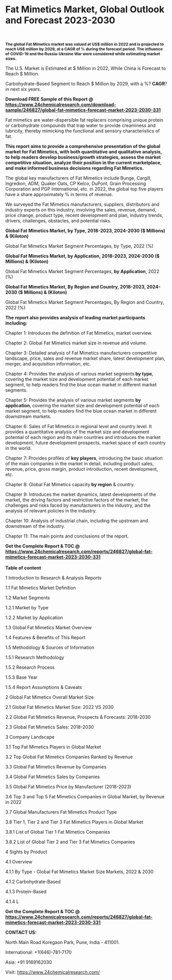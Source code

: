 <h1>Fat Mimetics Market, Global Outlook and Forecast 2023-2030</h1><br/><p><span style="font-size:12px"><strong>The global Fat Mimetics market was valued at US$ million in 2022 and is projected to reach US$ million by 2029, at a <strong>CAGR</strong> of % during the forecast period. The influence of COVID-19 and the Russia-Ukraine War were considered while estimating market sizes.</strong></span></p><p>The U.S. Market is Estimated at $ Million in 2022, While China is Forecast to Reach $ Million.</p><p>Carbohydrate-Based Segment to Reach $ Million by 2029, with a %? <strong><strong>CAGR</strong></strong>? in next six years.</p><div><b>Download FREE Sample of this Report @ <a href="https://www.24chemicalresearch.com/download-sample/246827/global-fat-mimetics-forecast-market-2023-2030-331">https://www.24chemicalresearch.com/download-sample/246827/global-fat-mimetics-forecast-market-2023-2030-331</a></b></div><p>Fat mimetics are water-dispersible fat replacers comprising unique protein or carbohydrate compounds that trap water to provide creaminess and lubricity, thereby mimicking the functional and sensory characteristics of fat.</p><p><strong>This report aims to provide a comprehensive presentation of the global market for Fat Mimetics, with both quantitative and qualitative analysis, to help readers develop business/growth strategies, assess the market competitive situation, analyze their position in the current marketplace, and make informed business decisions regarding Fat Mimetics.</strong></p><p>The global key manufacturers of Fat Mimetics include Bunge, Cargill, Ingredion, ADM, Quaker Oats, CP Kelco, DuPont, Grain Processing Corporation and PGP International, etc. in 2022, the global top five players have a share approximately % in terms of revenue.</p><p>We surveyed the Fat Mimetics manufacturers, suppliers, distributors and industry experts on this industry, involving the sales, revenue, demand, price change, product type, recent development and plan, industry trends, drivers, challenges, obstacles, and potential risks.</p><p><strong>Global Fat Mimetics Market, by Type, 2018-2023, 2024-2030 ($ Millions) & (Kiloton)</strong></p><p>Global Fat Mimetics Market Segment Percentages, by Type, 2022 (%)</p><p><strong>Global Fat Mimetics Market, <strong>by Application</strong>, 2018-2023, 2024-2030 ($ Millions) & (Kiloton)</strong></p><p>Global Fat Mimetics Market Segment Percentages, <strong>by Application</strong>, 2022 (%)</p><p><strong>Global Fat Mimetics Market, By Region and Country, 2018-2023, 2024-2030 ($ Millions) & (Kiloton)</strong></p><p>Global Fat Mimetics Market Segment Percentages, By Region and Country, 2022 (%)</p><p><strong>The report also provides analysis of leading market participants including:</strong></p><p>Chapter 1: Introduces the definition of Fat Mimetics, market overview.</p><p>Chapter 2: Global Fat Mimetics market size in revenue and volume.</p><p>Chapter 3: Detailed analysis of Fat Mimetics manufacturers competitive landscape, price, sales and revenue market share, latest development plan, merger, and acquisition information, etc.</p><p>Chapter 4: Provides the analysis of various market segments<strong> by type</strong>, covering the market size and development potential of each market segment, to help readers find the blue ocean market in different market segments.</p><p>Chapter 5: Provides the analysis of various market segments <strong><strong>by application</strong></strong>, covering the market size and development potential of each market segment, to help readers find the blue ocean market in different downstream markets.</p><p>Chapter 6: Sales of Fat Mimetics in regional level and country level. It provides a quantitative analysis of the market size and development potential of each region and its main countries and introduces the market development, future development prospects, market space of each country in the world.</p><p>Chapter 7: Provides profiles of <strong><strong>key players</strong></strong>, introducing the basic situation of the main companies in the market in detail, including product sales, revenue, price, gross margin, product introduction, recent development, etc.</p><p>Chapter 8: Global Fat Mimetics capacity<strong> by region</strong> & country.</p><p>Chapter 9: Introduces the market dynamics, latest developments of the market, the driving factors and restrictive factors of the market, the challenges and risks faced by manufacturers in the industry, and the analysis of relevant policies in the industry.</p><p>Chapter 10: Analysis of industrial chain, including the upstream and downstream of the industry.</p><p>Chapter 11: The main points and conclusions of the report.</p><div><b>Get the Complete Report & TOC @ <a href="https://www.24chemicalresearch.com/reports/246827/global-fat-mimetics-forecast-market-2023-2030-331">https://www.24chemicalresearch.com/reports/246827/global-fat-mimetics-forecast-market-2023-2030-331</a></b></div><br><b>Table of content</b><p>1 Introduction to Research & Analysis Reports<br />
 
  1.1 Fat Mimetics Market Definition<br />
 
  1.2 Market Segments<br />
 
  1.2.1 Market by Type<br />
 
  1.2.2 Market by Application<br />
 
  1.3 Global Fat Mimetics Market Overview<br />
 
  1.4 Features & Benefits of This Report<br />
 
  1.5 Methodology & Sources of Information<br />
 
  1.5.1 Research Methodology<br />
 
  1.5.2 Research Process<br />
 
  1.5.3 Base Year<br />
 
  1.5.4 Report Assumptions & Caveats<br />
 
 2 Global Fat Mimetics Overall Market Size<br />
 
  2.1 Global Fat Mimetics Market Size: 2022 VS 2030<br />
 
  2.2 Global Fat Mimetics Revenue, Prospects & Forecasts: 2018-2030<br />
 
  2.3 Global Fat Mimetics Sales: 2018-2030<br />
 
 3 Company Landscape<br />
 
  3.1 Top Fat Mimetics Players in Global Market<br />
 
  3.2 Top Global Fat Mimetics Companies Ranked by Revenue<br />
 
  3.3 Global Fat Mimetics Revenue by Companies<br />
 
  3.4 Global Fat Mimetics Sales by Companies<br />
 
  3.5 Global Fat Mimetics Price by Manufacturer (2018-2023)<br />
 
  3.6 Top 3 and Top 5 Fat Mimetics Companies in Global Market, by Revenue in 2022<br />
 
  3.7 Global Manufacturers Fat Mimetics Product Type<br />
 
  3.8 Tier 1, Tier 2 and Tier 3 Fat Mimetics Players in Global Market<br />
 
  3.8.1 List of Global Tier 1 Fat Mimetics Companies<br />
 
  3.8.2 List of Global Tier 2 and Tier 3 Fat Mimetics Companies<br />
 
 4 Sights by Product<br />
 
  4.1 Overview<br />
 
  4.1.1 By Type - Global Fat Mimetics Market Size Markets, 2022 & 2030<br />
 
  4.1.2 Carbohydrate-Based<br />
 
  4.1.3 Protein-Based<br />
 
  4.1.4 L<br><div><b>Get the Complete Report & TOC @ <a href="https://www.24chemicalresearch.com/reports/246827/global-fat-mimetics-forecast-market-2023-2030-331">https://www.24chemicalresearch.com/reports/246827/global-fat-mimetics-forecast-market-2023-2030-331</a></b></div></p>
 
 <b>CONTACT US:</b><br>
 
 North Main Road Koregaon Park, Pune, India - 411001.<br/>
 
 International: +1(646)-781-7170<br/>
 
 Asia: +91 9169162030<br/>
 
 Visit: <a href="https://www.24chemicalresearch.com/">https://www.24chemicalresearch.com/</a>
 
 <br>